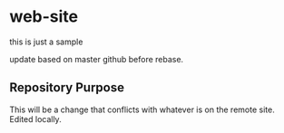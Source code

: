 # web-site
this is just a sample

update based on master github before rebase.

## Repository Purpose 

This will be a change that conflicts with
whatever is on the remote site. Edited locally.